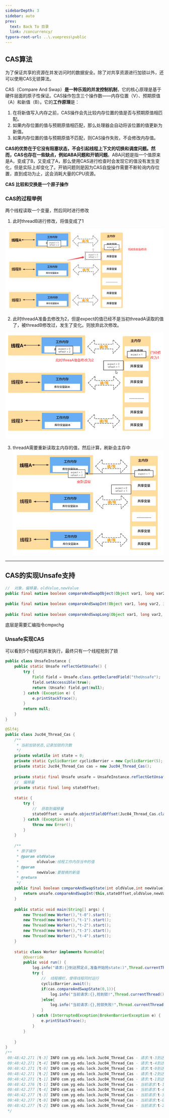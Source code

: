 ```yaml
---
sidebarDepth: 3
sidebar: auto
prev:
  text: Back To 目录
  link: /concurrency/
typora-root-url: ..\.vuepress\public
---
```


## CAS算法

为了保证共享的资源在并发访问时的数据安全。除了对共享资源进行加锁以外，还可以使用CAS无锁算法。

CAS（Compare And Swap）**是一种乐观的并发控制机制**，它的核心原理是基于硬件层面的原子性保证。CAS操作包含三个操作数——内存位置（V）、预期原值（A）和新值（B）。它的**工作原理**是：

1. 在将新值写入内存之前，CAS操作会先比较内存位置的值是否与预期原值相匹配。
2. 如果内存位置的值与预期原值相匹配，那么处理器会自动将该位置的值更新为新值。
3. 如果内存位置的值与预期原值不匹配，则CAS操作失败，不会修改内存值。

**CAS的优势在于它没有阻塞状态，不会引起线程上下文的切换和调度问题。**然而，CAS也存在一些缺点，例如**ABA问题和开销问题**。ABA问题是指一个值原来是A，变成了B，又变成了A，那么使用CAS进行检查时会发现它的值没有发生变化，但是实际上却变化了。开销问题则是因为CAS自旋操作需要不断轮询内存位置，直到成功为止，这会消耗大量的CPU资源。

**CAS 比较和交换是一个原子操作**

### CAS的过程举例

两个线程读取一个变量，然后同时进行修改

1. 此时threadB进行修改，将值变成了1

![image-20210621003240611](/images/concurrency/image-20210621003240611.png)

2. 此时threadA准备去修改为2，但是expect的值已经不是当初threadA读取的值了，被threadB修改过，发生了变化。则放弃此次修改。

![image-20210621003625624](/images/concurrency/image-20210621003625624.png)

3. threadA需要重新读取主内存的值，然后计算，刷新会主存中
   ![image-20210621003940765](/images/concurrency/image-20210621003940765.png)

----------



## CAS的实现Unsafe支持

```java
//	对象，偏移量，oldValue,newValue   
public final native boolean compareAndSwapObject(Object var1, long var2, Object var4, Object var5);

public final native boolean compareAndSwapInt(Object var1, long var2, int var4, int var5);

public final native boolean compareAndSwapLong(Object var1, long var2, long var4, long var6);
```

底层是需要汇编指令cmpxchg

### Unsafe实现CAS

可以看到5个线程的并发执行，最终只有一个线程抢到了锁

```java
public class UnsafeInstance {
    public static Unsafe reflectGetUnsafe() {
        try {
            Field field = Unsafe.class.getDeclaredField("theUnsafe");
            field.setAccessible(true);
            return (Unsafe) field.get(null);
        } catch (Exception e) {
            e.printStackTrace();
        }
        return null;
    }
}
```

```java
@Slf4j
public class Juc04_Thread_Cas {
    /**
     * 当前加锁状态,记录加锁的次数
     */
    private volatile int state = 0;
    private static CyclicBarrier cyclicBarrier = new CyclicBarrier(5);
    private static Juc04_Thread_Cas cas = new Juc04_Thread_Cas();

    private static final Unsafe unsafe = UnsafeInstance.reflectGetUnsafe();
    //  偏移量
    private static final long stateOffset;

    static {
        try {
            //  获取到偏移量
            stateOffset = unsafe.objectFieldOffset(Juc04_Thread_Cas.class.getDeclaredField("state"));
        } catch (Exception e) {
            throw new Error();
        }
    }
    
    /**
     * 原子操作
     * @param oldValue
     *        oldvalue:线程工作内存当中的值
     * @param
     *        newValue:要替换的新值
     * @return
     */
    public final boolean compareAndSwapState(int oldValue,int newValue){
        return unsafe.compareAndSwapInt(this,stateOffset,oldValue,newValue);
    }

    public static void main(String[] args) {
        new Thread(new Worker(),"t-0").start();
        new Thread(new Worker(),"t-1").start();
        new Thread(new Worker(),"t-2").start();
        new Thread(new Worker(),"t-3").start();
        new Thread(new Worker(),"t-4").start();
    }

    static class Worker implements Runnable{
        @Override
        public void run() {
            log.info("请求:{}到达预定点,准备开始抢state:)",Thread.currentThread().getName());
            try {
                //  线程栅栏，使得线程同时运行
                cyclicBarrier.await();
                if(cas.compareAndSwapState(0,1)){
                    log.info("当前请求:{},抢到锁!",Thread.currentThread().getName());
                }else{
                    log.info("当前请求:{},抢锁失败!",Thread.currentThread().getName());
                }
            } catch (InterruptedException|BrokenBarrierException e) {
                e.printStackTrace();
            }
        }

    }
}
/**
 00:48:42.271 [t-3] INFO com.yg.edu.lock.Juc04_Thread_Cas - 请求:t-3到达预定点,准备开始抢state:)
 00:48:42.271 [t-4] INFO com.yg.edu.lock.Juc04_Thread_Cas - 请求:t-4到达预定点,准备开始抢state:)
 00:48:42.271 [t-0] INFO com.yg.edu.lock.Juc04_Thread_Cas - 请求:t-0到达预定点,准备开始抢state:)
 00:48:42.271 [t-2] INFO com.yg.edu.lock.Juc04_Thread_Cas - 请求:t-2到达预定点,准备开始抢state:)
 00:48:42.271 [t-1] INFO com.yg.edu.lock.Juc04_Thread_Cas - 请求:t-1到达预定点,准备开始抢state:)
 00:48:42.276 [t-1] INFO com.yg.edu.lock.Juc04_Thread_Cas - 当前请求:t-1,抢到锁!
 00:48:42.277 [t-4] INFO com.yg.edu.lock.Juc04_Thread_Cas - 当前请求:t-4,抢锁失败!
 00:48:42.277 [t-3] INFO com.yg.edu.lock.Juc04_Thread_Cas - 当前请求:t-3,抢锁失败!
 00:48:42.277 [t-0] INFO com.yg.edu.lock.Juc04_Thread_Cas - 当前请求:t-0,抢锁失败!
 00:48:42.277 [t-2] INFO com.yg.edu.lock.Juc04_Thread_Cas - 当前请求:t-2,抢锁失败!
 */
```

